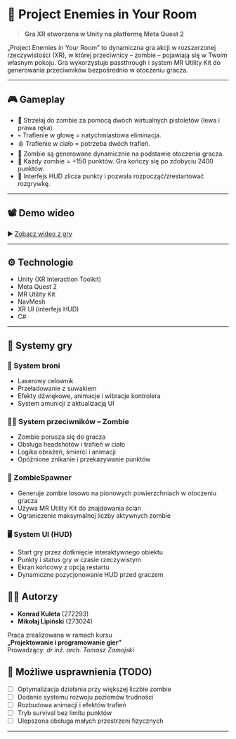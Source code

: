 # 🧟 Project Enemies in Your Room

> **Gra XR stworzona w Unity na platformę Meta Quest 2**

„Project Enemies in Your Room” to dynamiczna gra akcji w rozszerzonej rzeczywistości (XR), w której przeciwnicy – zombie – pojawiają się w Twoim własnym pokoju. Gra wykorzystuje passthrough i system MR Utility Kit do generowania przeciwników bezpośrednio w otoczeniu gracza.

---

## 🎮 Gameplay

- 🔫 Strzelaj do zombie za pomocą dwóch wirtualnych pistoletów (lewa i prawa ręka).
- 💀 Trafienie w głowę = natychmiastowa eliminacja.
- 🩸 Trafienie w ciało = potrzeba dwóch trafień.
- 🧠 Zombie są generowane dynamicznie na podstawie otoczenia gracza.
- 🎯 Każdy zombie = +150 punktów. Gra kończy się po zdobyciu 2400 punktów.
- 🧾 Interfejs HUD zlicza punkty i pozwala rozpocząć/zrestartować rozgrywkę.

---

## 📽️ Demo wideo

▶️ [Zobacz wideo z gry](https://drive.google.com/file/d/1O08tDdAkF74BuaQVlj9YG2NG-B723rcf/view?usp=sharing)

---

## ⚙️ Technologie

- Unity (XR Interaction Toolkit)
- Meta Quest 2
- MR Utility Kit
- NavMesh
- XR UI (interfejs HUD)
- C#

---

## 🔧 Systemy gry

### 🔸 System broni
- Laserowy celownik
- Przeładowanie z suwakiem
- Efekty dźwiękowe, animacje i wibracje kontrolera
- System amunicji z aktualizacją UI

### 🧟‍♂️ System przeciwników – Zombie
- Zombie porusza się do gracza
- Obsługa headshotów i trafień w ciało
- Logika obrażeń, śmierci i animacji
- Opóźnione znikanie i przekazywanie punktów

### 🧬 ZombieSpawner
- Generuje zombie losowo na pionowych powierzchniach w otoczeniu gracza
- Używa MR Utility Kit do znajdowania ścian
- Ograniczenie maksymalnej liczby aktywnych zombie

### 🖥️ System UI (HUD)
- Start gry przez dotknięcie interaktywnego obiektu
- Punkty i status gry w czasie rzeczywistym
- Ekran końcowy z opcją restartu
- Dynamiczne pozycjonowanie HUD przed graczem

## 👨‍💻 Autorzy

- **Konrad Kuleta** (272293)  
- **Mikołaj Lipiński** (273024)

Praca zrealizowana w ramach kursu  
**„Projektowanie i programowanie gier”**  
Prowadzący: _dr inż. arch. Tomasz Zamojski_

## 📌 Możliwe usprawnienia (TODO)

- [ ] Optymalizacja działania przy większej liczbie zombie
- [ ] Dodanie systemu rozwoju poziomów trudności
- [ ] Rozbudowa animacji i efektów trafień
- [ ] Tryb survival bez limitu punktów
- [ ] Ulepszona obsługa małych przestrzeni fizycznych

---
